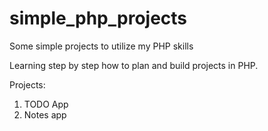 # simple_php_projects
Some simple projects to utilize my PHP skills

Learning step by step how to plan and build projects in PHP.

Projects:
1. TODO App
2. Notes app
